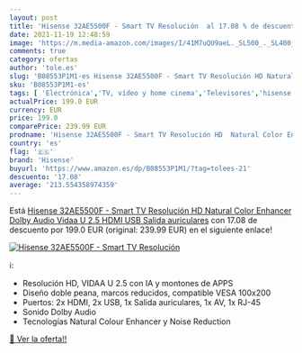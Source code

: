 ```yaml
---
layout: post
title: 'Hisense 32AE5500F - Smart TV Resolución  al 17.08 % de descuento'
date: 2021-11-19 12:48:59
image: 'https://m.media-amazon.com/images/I/41M7uQU9aeL._SL500_._SL400_.jpg'
comments: true
category: ofertas
author: 'tole.es'
slug: 'B08553P1M1-es Hisense 32AE5500F - Smart TV Resolución HD Natural Color...'
sku: 'B08553P1M1-es'
tags: [ 'Electrónica','TV, vídeo y home cinema','Televisores','hisense','smart','tv', ]
actualPrice: 199.0 EUR
currency: EUR
price: 199.0
comparePrice: 239.99 EUR
prodname: 'Hisense 32AE5500F - Smart TV Resolución HD  Natural Color Enhancer  Dolby Audio  Vidaa U 2.5  HDMI  USB  Salida auriculares'
country: 'es'
flag: '🇪🇸'
brand: 'Hisense'
buyurl: 'https://www.amazon.es/dp/B08553P1M1/?tag=tolees-21'
descuento: '17.08'
average: '213.554358974359'
---
```


Está [Hisense 32AE5500F - Smart TV Resolución HD  Natural Color Enhancer  Dolby Audio  Vidaa U 2.5  HDMI  USB  Salida auriculares](https://www.amazon.es/dp/B08553P1M1/?tag=tolees-21) con 17.08 de descuento por 199.0 EUR (original: 239.99 EUR) en el siguiente enlace!

[![Hisense 32AE5500F - Smart TV Resolución ](https://m.media-amazon.com/images/I/41M7uQU9aeL._SL500_._SL400_.jpg)](https://www.amazon.es/dp/B08553P1M1/?tag=tolees-21)

ℹ️:

- Resolución HD, VIDAA U 2.5 con IA y montones de APPS
- Diseño doble peana, marcos reducidos, compatible VESA 100x200
- Puertos: 2x HDMI, 2x USB, 1x Salida auriculares, 1x AV, 1x RJ-45
- Sonido Dolby Audio
- Tecnologías Natural Colour Enhancer y Noise Reduction

[🛒 Ver la oferta!!](https://www.amazon.es/dp/B08553P1M1/?tag=tolees-21)
